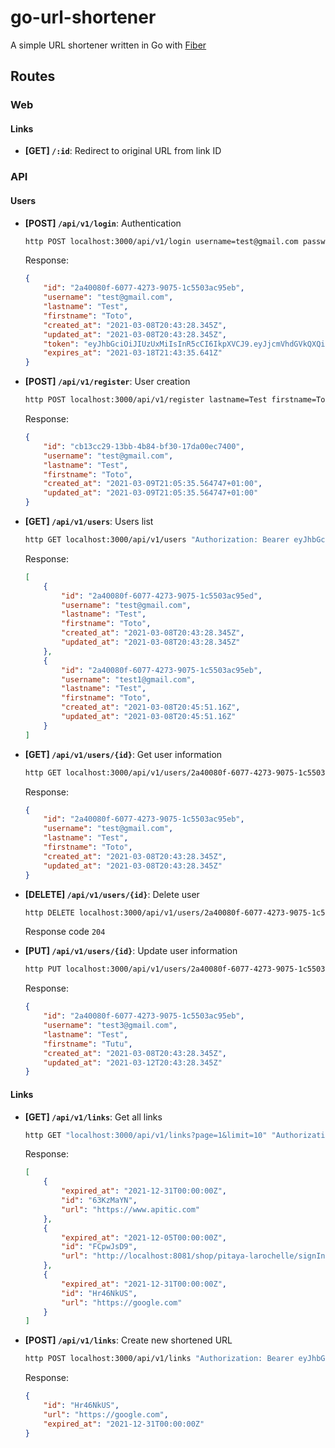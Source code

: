 # go-url-shortener
A simple URL shortener written in Go with [Fiber](https://github.com/gofiber/fiber)


## Routes

### Web

#### Links

- **[GET] `/:id`**: Redirect to original URL from link ID

### API

#### Users

- **[POST] `/api/v1/login`**: Authentication
    ```bash
    http POST localhost:3000/api/v1/login username=test@gmail.com password=00000000
    ```
    Response:
    ```json
    {
        "id": "2a40080f-6077-4273-9075-1c5503ac95eb",
        "username": "test@gmail.com",
        "lastname": "Test",
        "firstname": "Toto",
        "created_at": "2021-03-08T20:43:28.345Z",
        "updated_at": "2021-03-08T20:43:28.345Z",
        "token": "eyJhbGciOiJIUzUxMiIsInR5cCI6IkpXVCJ9.eyJjcmVhdGVkQXQiOiIyMDIxLTA5LTIzVDE5OjIxOjE4LjIxN1oiLCJleHAiOjE2MzI1MTEyOTQsImZpcnN0bmFtZSI6IlRvdG8iLCJpYXQiOjE2MzI0MjQ4OTQsImlkIjoiMDBkYWVmODMtMGE5ZC00YWY3LWFhMWYtN2ZlZDMwYzlmZmJlIiwibGFzdG5hbWUiOiJUZXN0IiwibmJmIjoxNjMyNDI0ODk0LCJ1c2VybmFtZSI6InRlc3RAZ21haWwuY29tIn0.XT6Cj5WnH1_h8tvagSE4vcXBVu5_5gox0YqbfasyxRKVGu1hvXNOKOyRTXsrYgigokXHR7pGyAJubEriKKjk4w",
        "expires_at": "2021-03-18T21:43:35.641Z"
    }
    ```

- **[POST] `/api/v1/register`**: User creation
    ```bash
    http POST localhost:3000/api/v1/register lastname=Test firstname=Toto username=test@gmail.com password=00000000
    ```
    Response:
    ```json
    {
        "id": "cb13cc29-13bb-4b84-bf30-17da00ec7400",
        "username": "test@gmail.com",
        "lastname": "Test",
        "firstname": "Toto",
        "created_at": "2021-03-09T21:05:35.564747+01:00",
        "updated_at": "2021-03-09T21:05:35.564747+01:00"
    }
    ```

- **[GET] `/api/v1/users`**: Users list
    ```bash
    http GET localhost:3000/api/v1/users "Authorization: Bearer eyJhbGciOiJIUzUxMiIsInR5cCI6IkpXVCJ9.eyJjcmVhdGVkQXQiOiIyMDIxLTA5LTIzVDE5OjIxOjE4LjIxN1oiLCJleHAiOjE2MzI1MTEyOTQsImZpcnN0bmFtZSI6IlRvdG8iLCJpYXQiOjE2MzI0MjQ4OTQsImlkIjoiMDBkYWVmODMtMGE5ZC00YWY3LWFhMWYtN2ZlZDMwYzlmZmJlIiwibGFzdG5hbWUiOiJUZXN0IiwibmJmIjoxNjMyNDI0ODk0LCJ1c2VybmFtZSI6InRlc3RAZ21haWwuY29tIn0.XT6Cj5WnH1_h8tvagSE4vcXBVu5_5gox0YqbfasyxRKVGu1hvXNOKOyRTXsrYgigokXHR7pGyAJubEriKKjk4w"
    ```
    Response:
    ```json
    [
        {
            "id": "2a40080f-6077-4273-9075-1c5503ac95ed",
            "username": "test@gmail.com",
            "lastname": "Test",
            "firstname": "Toto",
            "created_at": "2021-03-08T20:43:28.345Z",
            "updated_at": "2021-03-08T20:43:28.345Z"
        },
        {
            "id": "2a40080f-6077-4273-9075-1c5503ac95eb",
            "username": "test1@gmail.com",
            "lastname": "Test",
            "firstname": "Toto",
            "created_at": "2021-03-08T20:45:51.16Z",
            "updated_at": "2021-03-08T20:45:51.16Z"
        }
    ]
    ```

- **[GET] `/api/v1/users/{id}`**: Get user information
    ```bash
    http GET localhost:3000/api/v1/users/2a40080f-6077-4273-9075-1c5503ac95eb "Authorization: Bearer eyJhbGciOiJIUzUxMiIsInR5cCI6IkpXVCJ9.eyJjcmVhdGVkQXQiOiIyMDIxLTA5LTIzVDE5OjIxOjE4LjIxN1oiLCJleHAiOjE2MzI1MTEyOTQsImZpcnN0bmFtZSI6IlRvdG8iLCJpYXQiOjE2MzI0MjQ4OTQsImlkIjoiMDBkYWVmODMtMGE5ZC00YWY3LWFhMWYtN2ZlZDMwYzlmZmJlIiwibGFzdG5hbWUiOiJUZXN0IiwibmJmIjoxNjMyNDI0ODk0LCJ1c2VybmFtZSI6InRlc3RAZ21haWwuY29tIn0.XT6Cj5WnH1_h8tvagSE4vcXBVu5_5gox0YqbfasyxRKVGu1hvXNOKOyRTXsrYgigokXHR7pGyAJubEriKKjk4w"
    ```
    Response:
    ```json
    {
        "id": "2a40080f-6077-4273-9075-1c5503ac95eb",
        "username": "test@gmail.com",
        "lastname": "Test",
        "firstname": "Toto",
        "created_at": "2021-03-08T20:43:28.345Z",
        "updated_at": "2021-03-08T20:43:28.345Z"
    }
    ```

- **[DELETE] `/api/v1/users/{id}`**: Delete user
    ```bash
    http DELETE localhost:3000/api/v1/users/2a40080f-6077-4273-9075-1c5503ac95eb "Authorization: Bearer eyJhbGciOiJIUzUxMiIsInR5cCI6IkpXVCJ9.eyJjcmVhdGVkQXQiOiIyMDIxLTA5LTIzVDE5OjIxOjE4LjIxN1oiLCJleHAiOjE2MzI1MTEyOTQsImZpcnN0bmFtZSI6IlRvdG8iLCJpYXQiOjE2MzI0MjQ4OTQsImlkIjoiMDBkYWVmODMtMGE5ZC00YWY3LWFhMWYtN2ZlZDMwYzlmZmJlIiwibGFzdG5hbWUiOiJUZXN0IiwibmJmIjoxNjMyNDI0ODk0LCJ1c2VybmFtZSI6InRlc3RAZ21haWwuY29tIn0.XT6Cj5WnH1_h8tvagSE4vcXBVu5_5gox0YqbfasyxRKVGu1hvXNOKOyRTXsrYgigokXHR7pGyAJubEriKKjk4w"
    ```
  Response code `204`

- **[PUT] `/api/v1/users/{id}`**: Update user information
    ```bash
    http PUT localhost:3000/api/v1/users/2a40080f-6077-4273-9075-1c5503ac95eb "Authorization: Bearer eyJhbGciOiJIUzUxMiIsInR5cCI6IkpXVCJ9.eyJjcmVhdGVkQXQiOiIyMDIxLTA5LTIzVDE5OjIxOjE4LjIxN1oiLCJleHAiOjE2MzI1MTEyOTQsImZpcnN0bmFtZSI6IlRvdG8iLCJpYXQiOjE2MzI0MjQ4OTQsImlkIjoiMDBkYWVmODMtMGE5ZC00YWY3LWFhMWYtN2ZlZDMwYzlmZmJlIiwibGFzdG5hbWUiOiJUZXN0IiwibmJmIjoxNjMyNDI0ODk0LCJ1c2VybmFtZSI6InRlc3RAZ21haWwuY29tIn0.XT6Cj5WnH1_h8tvagSE4vcXBVu5_5gox0YqbfasyxRKVGu1hvXNOKOyRTXsrYgigokXHR7pGyAJubEriKKjk4w" lastname=Test firstname=Tutu username=test3@gmail.com password=222222222
    ```
  Response:
    ```json
    {
        "id": "2a40080f-6077-4273-9075-1c5503ac95eb",
        "username": "test3@gmail.com",
        "lastname": "Test",
        "firstname": "Tutu",
        "created_at": "2021-03-08T20:43:28.345Z",
        "updated_at": "2021-03-12T20:43:28.345Z"
    }
    ```
#### Links

- **[GET] `/api/v1/links`**: Get all links
    ```bash
    http GET "localhost:3000/api/v1/links?page=1&limit=10" "Authorization: Bearer eyJhbGciOiJIUzUxMiIsInR5cCI6IkpXVCJ9.eyJjcmVhdGVkQXQiOiIyMDIxLTA5LTIzVDE5OjIxOjE4LjIxN1oiLCJleHAiOjE2MzI1MTEyOTQsImZpcnN0bmFtZSI6IlRvdG8iLCJpYXQiOjE2MzI0MjQ4OTQsImlkIjoiMDBkYWVmODMtMGE5ZC00YWY3LWFhMWYtN2ZlZDMwYzlmZmJlIiwibGFzdG5hbWUiOiJUZXN0IiwibmJmIjoxNjMyNDI0ODk0LCJ1c2VybmFtZSI6InRlc3RAZ21haWwuY29tIn0.XT6Cj5WnH1_h8tvagSE4vcXBVu5_5gox0YqbfasyxRKVGu1hvXNOKOyRTXsrYgigokXHR7pGyAJubEriKKjk4w"
    ```
    Response:
    ```json
    [
        {
            "expired_at": "2021-12-31T00:00:00Z",
            "id": "63KzMaYN",
            "url": "https://www.apitic.com"
        },
        {
            "expired_at": "2021-12-05T00:00:00Z",
            "id": "FCpwJsD9",
            "url": "http://localhost:8081/shop/pitaya-larochelle/signIn/+33 6 99 05 85 14&12490922"
        },
        {
            "expired_at": "2021-12-31T00:00:00Z",
            "id": "Hr46NkUS",
            "url": "https://google.com"
        }
    ]

- **[POST] `/api/v1/links`**: Create new shortened URL
    ```bash
    http POST localhost:3000/api/v1/links "Authorization: Bearer eyJhbGciOiJIUzUxMiIsInR5cCI6IkpXVCJ9.eyJjcmVhdGVkQXQiOiIyMDIxLTA5LTIzVDE5OjIxOjE4LjIxN1oiLCJleHAiOjE2MzI1MTEyOTQsImZpcnN0bmFtZSI6IlRvdG8iLCJpYXQiOjE2MzI0MjQ4OTQsImlkIjoiMDBkYWVmODMtMGE5ZC00YWY3LWFhMWYtN2ZlZDMwYzlmZmJlIiwibGFzdG5hbWUiOiJUZXN0IiwibmJmIjoxNjMyNDI0ODk0LCJ1c2VybmFtZSI6InRlc3RAZ21haWwuY29tIn0.XT6Cj5WnH1_h8tvagSE4vcXBVu5_5gox0YqbfasyxRKVGu1hvXNOKOyRTXsrYgigokXHR7pGyAJubEriKKjk4w" url=https://google.com expired_at="2021-12-31T00:00:00Z"
    ```
    Response:
    ```json
    {
        "id": "Hr46NkUS",
        "url": "https://google.com",
        "expired_at": "2021-12-31T00:00:00Z"
    }
    ```